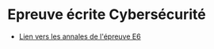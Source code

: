 # Epreuve écrite Cybersécurité

- [Lien vers les annales de l'épreuve E6](https://www.reseaucerta.org/sujet-examen)